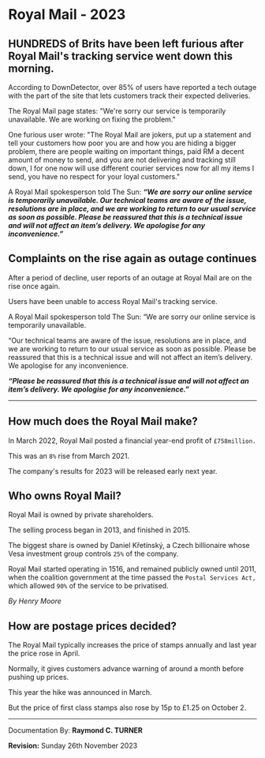 # Royal Mail - 2023

## HUNDREDS of Brits have been left furious after Royal Mail's tracking service went down this morning.

According to DownDetector, over 85% of users have reported a tech outage with the part of the site that lets customers track their expected deliveries.

The Royal Mail page states: "We're sorry our service is temporarily unavailable. We are working on fixing the problem."

One furious user wrote: "The Royal Mail are jokers, put up a statement and tell your customers how poor you are and how you are hiding a bigger problem, there are people waiting on important things, paid RM a decent amount of money to send, and you are not delivering and tracking still down, I for one now will use different courier services now for all my items I send, you have no respect for your loyal customers."

A Royal Mail spokesperson told The Sun: ***“We are sorry our online service is temporarily unavailable. Our technical teams are aware of the issue, resolutions are in place, and we are working to return to our usual service as soon as possible. Please be reassured that this is a technical issue and will not affect an item’s delivery. We apologise for any inconvenience.”***


## Complaints on the rise again as outage continues

After a period of decline, user reports of an outage at Royal Mail are on the rise once again.

Users have been unable to access Royal Mail's tracking service.

A Royal Mail spokesperson told The Sun: “We are sorry our online service is temporarily unavailable.

“Our technical teams are aware of the issue, resolutions are in place, and we are working to return to our usual service as soon as possible. Please be reassured that this is a technical issue and will not affect an item’s delivery. We apologise for any inconvenience.

***“Please be reassured that this is a technical issue and will not affect an item’s delivery. We apologise for any inconvenience.”***

---

## How much does the Royal Mail make?

In March 2022, Royal Mail posted a financial year-end profit of `£758million.`

This was an `8%` rise from March 2021.

The company's results for 2023 will be released early next year.


## Who owns Royal Mail?
Royal Mail is owned by private shareholders.

The selling process began in 2013, and finished in 2015.

The biggest share is owned by Daniel Křetínský, a Czech billionaire whose Vesa investment group controls `25%` of the company.

Royal Mail started operating in 1516, and remained publicly owned until 2011, when the coalition government at the time passed the `Postal Services Act,` which allowed `90%` of the service to be privatised.

*By Henry Moore*

## How are postage prices decided?

The Royal Mail typically increases the price of stamps annually and last year the price rose in April.

Normally, it gives customers advance warning of around a month before pushing up prices.

This year the hike was announced in March.

But the price of first class stamps also rose by 15p to £1.25 on October 2.

---

Documentation By: **Raymond C. TURNER**

**Revision:** Sunday 26th November 2023